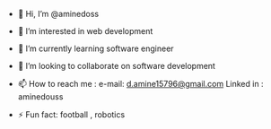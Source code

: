 - 👋 Hi, I’m @aminedoss
- 👀 I’m interested in web development
- 🌱 I’m currently learning software engineer
- 💞️ I’m looking to collaborate on software development
- 📫 How to reach me :
                       e-mail: d.amine15796@gmail.com
                       Linked in : aminedouss
  
- ⚡ Fun fact: football , robotics

<!---
aminedoss/aminedoss is a ✨ special ✨ repository because its `README.md` (this file) appears on your GitHub profile.
You can click the Preview link to take a look at your changes.
--->
